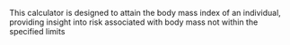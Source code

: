 This calculator is designed to attain the body mass index of an individual, providing insight into risk associated with body mass not within the specified limits
